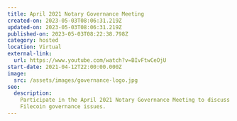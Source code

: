 ```yaml
---
title: April 2021 Notary Governance Meeting
created-on: 2023-05-03T08:06:31.219Z
updated-on: 2023-05-03T08:06:31.219Z
published-on: 2023-05-03T08:22:38.798Z
category: hosted
location: Virtual
external-link:
  url: https://www.youtube.com/watch?v=BIvFtwCeOjU
start-date: 2021-04-12T22:00:00.000Z
image:
  src: /assets/images/governance-logo.jpg
seo:
  description:
    Participate in the April 2021 Notary Governance Meeting to discuss
    Filecoin governance issues.
---
```

